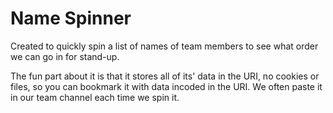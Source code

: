 # Name Spinner
Created to quickly spin a list of names of team members
to see what order we can go in for stand-up.

The fun part about it is that it stores all of its' data
in the URI, no cookies or files, so you can bookmark it
with data incoded in the URI.  We often paste it in our team
channel each time we spin it.
